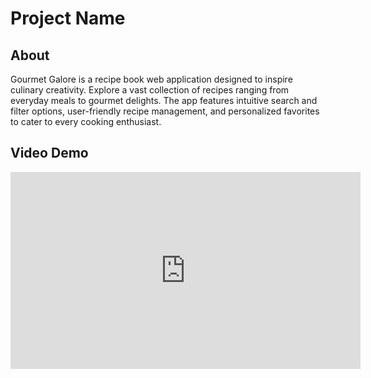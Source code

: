 # Project Name

## About

Gourmet Galore is a recipe book web application designed to inspire culinary creativity. Explore a vast collection of recipes ranging from everyday meals to gourmet delights. The app features intuitive search and filter options, user-friendly recipe management, and personalized favorites to cater to every cooking enthusiast.

## Video Demo

<iframe width="560" height="315" src="https://www.youtube.com/embed/obznqM87Z_M?si=zMM8IGcvb0FuSFel" title="React Recipe App" frameborder="0" allow="accelerometer; autoplay; clipboard-write; encrypted-media; gyroscope; picture-in-picture; web-share" referrerpolicy="strict-origin-when-cross-origin" allowfullscreen></iframe>

